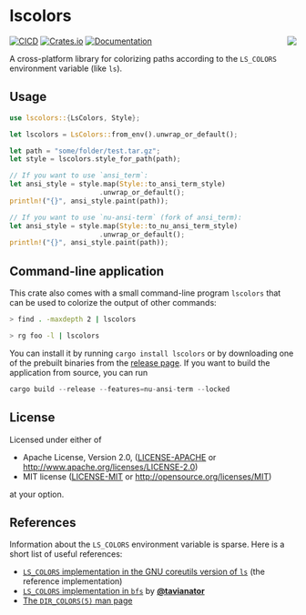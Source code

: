 # lscolors

<img src="https://i.imgur.com/RE4Ont5.png" align="right">

[![CICD](https://github.com/sharkdp/lscolors/actions/workflows/CICD.yml/badge.svg)](https://github.com/sharkdp/lscolors/actions/workflows/CICD.yml)
[![Crates.io](https://img.shields.io/crates/v/lscolors.svg)](https://crates.io/crates/lscolors)
[![Documentation](https://docs.rs/lscolors/badge.svg)](https://docs.rs/lscolors)

A cross-platform library for colorizing paths according to the `LS_COLORS` environment variable (like `ls`).

## Usage

```rust
use lscolors::{LsColors, Style};

let lscolors = LsColors::from_env().unwrap_or_default();

let path = "some/folder/test.tar.gz";
let style = lscolors.style_for_path(path);

// If you want to use `ansi_term`:
let ansi_style = style.map(Style::to_ansi_term_style)
                      .unwrap_or_default();
println!("{}", ansi_style.paint(path));

// If you want to use `nu-ansi-term` (fork of ansi_term):
let ansi_style = style.map(Style::to_nu_ansi_term_style)
                      .unwrap_or_default();
println!("{}", ansi_style.paint(path));
```

## Command-line application

This crate also comes with a small command-line program `lscolors` that
can be used to colorize the output of other commands:
```bash
> find . -maxdepth 2 | lscolors

> rg foo -l | lscolors
```

You can install it by running `cargo install lscolors` or by downloading one
of the prebuilt binaries from the [release page](https://github.com/sharkdp/lscolors/releases).
If you want to build the application from source, you can run
```rs
cargo build --release --features=nu-ansi-term --locked
```

## License

Licensed under either of

 * Apache License, Version 2.0, ([LICENSE-APACHE](LICENSE-APACHE) or http://www.apache.org/licenses/LICENSE-2.0)
 * MIT license ([LICENSE-MIT](LICENSE-MIT) or http://opensource.org/licenses/MIT)

at your option.

## References

Information about the `LS_COLORS` environment variable is sparse. Here is a short list of useful references:

* [`LS_COLORS` implementation in the GNU coreutils version of `ls`](https://github.com/coreutils/coreutils/blob/17983b2cb3bccbb4fa69691178caddd99269bda9/src/ls.c#L2507-L2647) (the reference implementation)
* [`LS_COLORS` implementation in `bfs`](https://github.com/tavianator/bfs/blob/2.6/src/color.c#L556) by [**@tavianator**](https://github.com/tavianator)
* [The `DIR_COLORS(5)` man page](https://linux.die.net/man/5/dir_colors)
